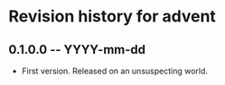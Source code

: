 # Revision history for advent

## 0.1.0.0  -- YYYY-mm-dd

* First version. Released on an unsuspecting world.
